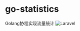 # go-statistics
Golang协程实现流量统计
![Laravel](https://cdn.learnku.com/uploads/images/201907/08/36324/vYlt2mnAzh.jpg!large)
